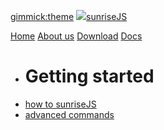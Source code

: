 [gimmick:theme](united)
[![](http://placekitten.com/g/20/20)sunriseJS](#!index.md)

[Home](index.md)
[About us](about.md)
[Download](download.md)
[Docs]()

  * # Getting started
  * [how to sunriseJS](howtosunrise.md)
  * [advanced commands](advanced.md)